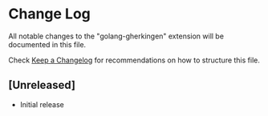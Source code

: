 # Change Log

All notable changes to the "golang-gherkingen" extension will be documented in this file.

Check [Keep a Changelog](http://keepachangelog.com/) for recommendations on how to structure this file.

## [Unreleased]

- Initial release